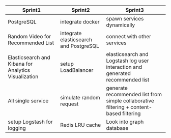 
| Sprint1 | Sprint2 | Sprint3 |
|---------|---------|---------|
| PostgreSQL | integrate docker | spawn services dynamically |
| Random Video for Recommended List | integrate elasticsearch and PostgreSQL | connect with other services |
| Elasticsearch and Kibana for Analytics Visualization | setup LoadBalancer | elasticsearch and Logstash log user interaction and generated recommended list |
| All single service | simulate random request | generate recommended list from simple collaborative filtering + content-based filtering |
| setup Logstash for logging | Redis LRU cache | Look into graph database |
